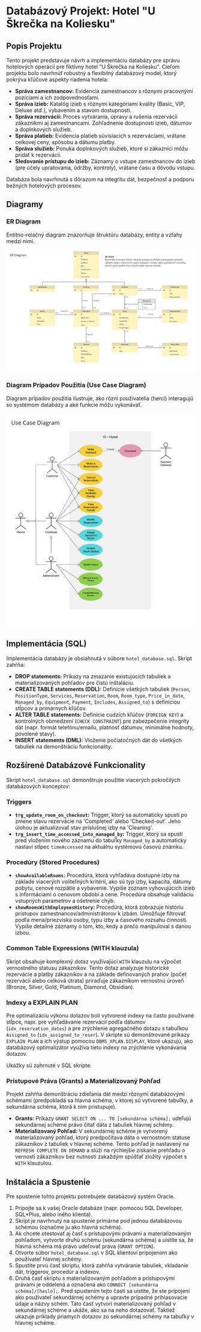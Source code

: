 # Databázový Projekt: Hotel "U Škrečka na Koliesku"

## Popis Projektu

Tento projekt predstavuje návrh a implementáciu databázy pre správu hotelových operácií pre fiktívny hotel "U Škrečka na Koliesku". Cieľom projektu bolo navrhnúť robustný a flexibilný databázový model, ktorý pokrýva kľúčové aspekty riadenia hotela:

*   **Správa zamestnancov:** Evidencia zamestnancov s rôznymi pracovnými pozíciami a ich zodpovednosťami.
*   **Správa izieb:** Katalóg izieb s rôznymi kategóriami kvality (Basic, VIP, Deluxe atď.), vybavením a stavom dostupnosti.
*   **Správa rezervácií:** Proces vytvárania, úpravy a rušenia rezervácií zákazníkmi aj zamestnancami. Zohľadnenie dostupnosti izieb, dátumov a doplnkových služieb.
*   **Správa platieb:** Evidencia platieb súvisiacich s rezerváciami, vrátane celkovej ceny, spôsobu a dátumu platby.
*   **Správa služieb:** Ponuka doplnkových služieb, ktoré si zákazníci môžu pridať k rezervácii.
*   **Sledovanie prístupu do izieb:** Záznamy o vstupe zamestnancov do izieb (pre účely upratovania, údržby, kontroly), vrátane času a dôvodu vstupu.

Databáza bola navrhnutá s dôrazom na integritu dát, bezpečnosť a podporu bežných hotelových procesov.

## Diagramy

### ER Diagram

Entitno-relačný diagram znázorňuje štruktúru databázy, entity a vzťahy medzi nimi.

![ER Diagram Placeholder](img/IDS_Project01.jpg)

### Diagram Prípadov Použitia (Use Case Diagram)

Diagram prípadov použitia ilustruje, ako rôzni používatelia (herci) interagujú so systémom databázy a aké funkcie môžu vykonávať.

![ER Diagram Placeholder](img/IDS_Project02.jpg)

## Implementácia (SQL)

Implementácia databázy je obsiahnutá v súbore `hotel_database.sql`. Skript zahŕňa:

*   **DROP statements:** Príkazy na zmazanie existujúcich tabuliek a materializovaných pohľadov pre čistú inštaláciu.
*   **CREATE TABLE statements (DDL):** Definície všetkých tabuliek (`Person`, `PositionType`, `Services`, `Reservation`, `Room`, `Room_type`, `Price_in_date`, `Managed_by`, `Equipment`, `Payment`, `Includes`, `Assigned_to`) s definíciou stĺpcov a primárnych kľúčov.
*   **ALTER TABLE statements:** Definície cudzích kľúčov (`FOREIGN KEY`) a kontrolných obmedzení (`CHECK CONSTRAINT`) pre zabezpečenie integrity dát (napr. formát telefónu/emailu, platnosť dátumov, minimálne hodnoty, povolené stavy).
*   **INSERT statements (DML):** Vloženie počiatočných dát do všetkých tabuliek na demonštráciu funkcionality.

## Rozšírené Databázové Funkcionality

Skript `hotel_database.sql` demonštruje použitie viacerých pokročilých databázových konceptov:

### Triggers

*   **`trg_update_room_on_checkout`:** Trigger, ktorý sa automaticky spustí po zmene stavu rezervácie na 'Completed' alebo 'Checked-out'. Jeho úlohou je aktualizovať stav príslušnej izby na 'Cleaning'.
*   **`trg_insert_time_accessed_into_managed_by`:** Trigger, ktorý sa spustí pred vložením nového záznamu do tabuľky `Managed_by` a automaticky nastaví stĺpec `timeAccessed` na aktuálnu systémovú časovú známku.

### Procedúry (Stored Procedures)

*   **`showAvailableRooms`:** Procedúra, ktorá vyhľadáva dostupné izby na základe viacerých voliteľných kritérií, ako sú typ izby, kapacita, dátumy pobytu, cenové rozpätie a vybavenie. Vypíše zoznam vyhovujúcich izieb s informáciami o cenovom období a cene. Procedúra obsahuje validáciu vstupných parametrov a ošetrenie chýb.
*   **`showRoomsWithEmployeesHistory`:** Procedúra, ktorá zobrazuje históriu prístupov zamestnancov/administrátorov k izbám. Umožňuje filtrovať podľa mena/priezviska osoby, typu izby a časového rozsahu činnosti. Vypíše detailné záznamy o tom, kto, kedy a prečo manipuloval s danou izbou.


### Common Table Expressions (WITH klauzula)

Skript obsahuje komplexný dotaz využívajúci `WITH` klauzulu na výpočet vernostného statusu zákazníkov. Tento dotaz analyzuje historické rezervácie a platby zákazníkov a na základe definovaných prahov (počet rezervácií alebo celková útrata) priraďuje zákazníkom vernostnú úroveň (Bronze, Silver, Gold, Platinum, Diamond, Obsidian).

### Indexy a EXPLAIN PLAN

Pre optimalizáciu výkonu dotazov boli vytvorené indexy na často používané stĺpce, napr. pre vyhľadávanie rezervácií podľa dátumov (`idx_reservation_dates`) a pre zrýchlenie agregačného dotazu s tabuľkou `Assigned_to` (`idx_assigned_to_reser`). V skripte sú demonštrované príkazy `EXPLAIN PLAN` a ich výstup pomocou `DBMS_XPLAN.DISPLAY`, ktoré ukazujú, ako databázový optimalizátor využíva tieto indexy na zrýchlenie vykonávania dotazov.

Ukážky sú zahrnuté v SQL skripte.

### Prístupové Práva (Grants) a Materializovaný Pohľad

Projekt zahŕňa demonštráciu zdieľania dát medzi rôznymi databázovými schémami (predpokladá sa hlavná schéma, v ktorej sú vytvorené tabuľky, a sekundárna schéma, ktorá k nim pristupuje).

*   **Grants:** Príkazy `GRANT SELECT ON ... TO [sekundárna schéma];` udeľujú sekundárnej schéme právo čítať dáta z tabuliek hlavnej schémy.
*   **Materializovaný Pohľad:** V sekundárnej schéme je vytvorený materializovaný pohľad, ktorý predpočítava dáta o vernostnom statuse zákazníkov z tabuliek v hlavnej schéme. Tento pohľad je nastavený na `REFRESH COMPLETE ON DEMAND` a slúži na rýchlejšie získanie prehľadu o vernosti zákazníkov bez nutnosti zakaždým spúšťať zložitý výpočet s `WITH` klauzulou.

## Inštalácia a Spustenie

Pre spustenie tohto projektu potrebujete databázový systém Oracle.

1.  Pripojte sa k vašej Oracle databáze (napr. pomocou SQL Developer, SQL*Plus, alebo iného klienta).
2.  Skript je navrhnutý na spustenie primárne pod jednou databázovou schémou (označme ju ako hlavná schéma).
3.  Ak chcete otestovať aj časť s prístupovými právami a materializovaným pohľadom, vytvorte druhú schému (sekundárna schéma) a uistite sa, že hlavná schéma má právo udeľovať práva (`GRANT OPTION`).
4.  Otvorte súbor `hotel_database.sql` v SQL klientovi pripojenom ako používateľ hlavnej schémy.
5.  Spustite prvú časť skriptu, ktorá zahŕňa vytváranie tabuliek, vkladanie dát, triggerov, procedúr a indexov.
6.  Druhá časť skriptu s materializovaným pohľadom a prístupovými právami je oddelená a označená ako `CONNECT [sekundárna schéma]/[heslo];`. Pred spustením tejto časti sa uistite, že ste pripojení ako používateľ sekundárnej schémy a upravte prípadné prihlasovacie údaje a názvy schém. Táto časť vytvorí materializovaný pohľad v sekundárnej schéme a ukáže, ako sa na neho dotazovať. Taktiež ukazuje príklady priamych dotazov zo sekundárnej schémy na tabuľky v hlavnej schéme.
